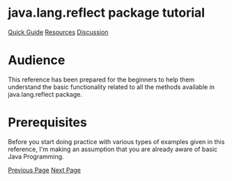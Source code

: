 # java.lang.reflect package tutorial
[Quick Guide](../javareflect/java_reflect_quick_guide.md)
[Resources](../javareflect/java_reflect_useful_resources.md)
[Discussion](../javareflect/java_reflect_discussion.md)

# Audience
This reference has been prepared for the beginners to help them understand the basic functionality related to all the methods available in java.lang.reflect package.

# Prerequisites
Before you start doing practice with various types of examples given in this reference, I'm making an assumption that you are already aware of basic Java Programming.


[Previous Page](..index.md) [Next Page](..index.md) 
